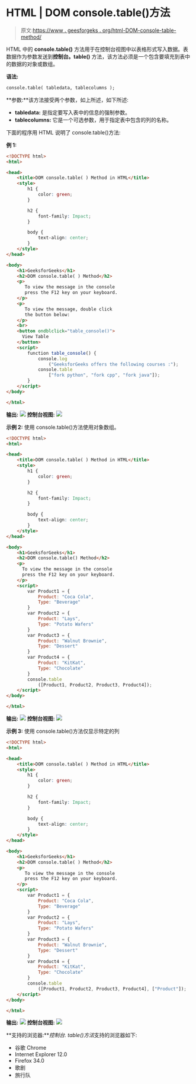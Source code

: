 # HTML | DOM console.table()方法

> 原文:[https://www . geesforgeks . org/html-DOM-console-table-method/](https://www.geeksforgeeks.org/html-dom-console-table-method/)

HTML 中的 **console.table()** 方法用于在控制台视图中以表格形式写入数据。表数据作为参数发送到**控制台。table()** 方法，该方法必须是一个包含要填充到表中的数据的对象或数组。

**语法:**

```html
console.table( tabledata, tablecolumns );
```

**参数:**该方法接受两个参数，如上所述，如下所述:

*   **tabledata:** 是指定要写入表中的信息的强制参数。
*   **tablecolumns:** 它是一个可选参数，用于指定表中包含的列的名称。

下面的程序用 HTML 说明了 console.table()方法:

**例 1:**

```html
<!DOCTYPE html>
<html>

<head>
    <title>DOM console.table( ) Method in HTML</title>
    <style>
        h1 {
            color: green;
        }

        h2 {
            font-family: Impact;
        }

        body {
            text-align: center;
        }
    </style>
</head>

<body>
    <h1>GeeksforGeeks</h1>
    <h2>DOM console.table( ) Method</h2>
    <p>
       To view the message in the console
       press the F12 key on your keyboard.
    </p>
    <p>
       To view the message, double click 
       the button below:
    </p>
    <br>
    <button ondblclick="table_console()">
      View Table
    </button>
    <script>
        function table_console() {
            console.log
                ("GeeksforGeeks offers the following courses :");
            console.table
                ["fork python", "fork cpp", "fork java"]);
        }
    </script>
</body>

</html>
```

**输出:**
![](img/e0314baf31f87da192cf973cb72a9dd3.png)
**控制台视图:**
![](img/429fbcbacdf97d98fb9603bf8bbb4b6d.png)

**示例 2:** 使用 console.table()方法使用对象数组。

```html
<!DOCTYPE html>
<html>

<head>
    <title>DOM console.table( ) Method in HTML</title>
    <style>
        h1 {
            color: green;
        }

        h2 {
            font-family: Impact;
        }

        body {
            text-align: center;
        }
    </style>
</head>

<body>
    <h1>GeeksforGeeks</h1>
    <h2>DOM console.table() Method</h2>
    <p>
      To view the message in the console 
      press the F12 key on your keyboard.
    </p>
    <script>
        var Product1 = {
            Product: "Coca Cola",
            Type: "Beverage"
        }
        var Product2 = {
            Product: "Lays",
            Type: "Potato Wafers"
        }
        var Product3 = {
            Product: "Walnut Brownie",
            Type: "Dessert"
        }
        var Product4 = {
            Product: "KitKat",
            Type: "Chocolate"
        }
        console.table
            ([Product1, Product2, Product3, Product4]);
    </script>
</body>

</html>  
```

**输出:**
![](img/e1b1b21c202de34b21071ff8cedbe6dc.png)
**控制台视图:**
![](img/cb58dbea1d388e401443cbd27c0e2a5c.png)

**示例 3:** 使用 console.table()方法仅显示特定的列

```html
<!DOCTYPE html>
<html>

<head>
    <title>DOM console.table( ) Method in HTML</title>
    <style>
        h1 {
            color: green;
        }

        h2 {
            font-family: Impact;
        }

        body {
            text-align: center;
        }
    </style>
</head>

<body>
    <h1>GeeksforGeeks</h1>
    <h2>DOM console.table( ) Method</h2>
    <p>
       To view the message in the console
       press the F12 key on your keyboard.
    </p>
    <script>
        var Product1 = {
            Product: "Coca Cola",
            Type: "Beverage"
        }
        var Product2 = {
            Product: "Lays",
            Type: "Potato Wafers"
        }
        var Product3 = {
            Product: "Walnut Brownie",
            Type: "Dessert"
        }
        var Product4 = {
            Product: "KitKat",
            Type: "Chocolate"
        }
        console.table
            ([Product1, Product2, Product3, Product4], ["Product"]);
    </script>
</body>

</html>   
```

**输出:**
![](img/e1b1b21c202de34b21071ff8cedbe6dc.png)
**控制台视图:**
![](img/7ccd741e359ae751e9b4cf7860887856.png)

**支持的浏览器:***控制台. table()方法*支持的浏览器如下:

*   谷歌 Chrome
*   Internet Explorer 12.0
*   Firefox 34.0
*   歌剧
*   旅行队